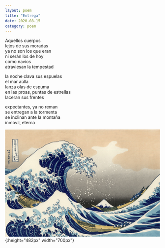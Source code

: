 ```yaml
---
layout: poem
title: "Entrega"
date: 2020-08-15
category: poem
---
```


Aquellos cuerpos  
lejos de sus moradas   
ya no son los que eran  
ni serán los de hoy  
como navíos  
atraviesan la tempestad   

la noche clava sus espuelas  
el mar aúlla  
lanza olas de espuma  
en las proas, puntas de estrellas  
laceran sus frentes  

expectantes, ya no reman  
se entregan a la tormenta  
se inclinan ante la montaña   
inmóvil, eterna  

![image](/assets/images/hokusai.jpg){:height="482px" width="700px"}
